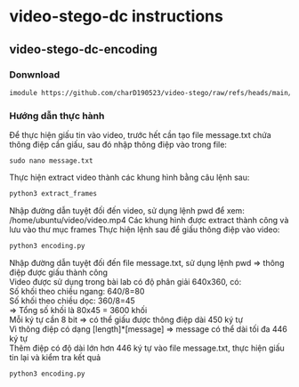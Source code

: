 # video-stego-dc instructions
## video-stego-dc-encoding
### Donwnload
```bash
imodule https://github.com/charD190523/video-stego/raw/refs/heads/main/video-stego-dc-encoding.tar
```
### Hướng dẫn thực hành
Để thực hiện giấu tin vào video, trước hết cần tạo file message.txt chứa thông điệp cần giấu, sau đó nhập thông điệp vào trong file:
```
sudo nano message.txt
```
Thực hiện extract video thành các khung hình bằng câu lệnh sau:
```python
python3 extract_frames
```
Nhập đường dẫn tuyệt đối đến video, sử dụng lệnh pwd để xem: /home/ubuntu/video/video.mp4
Các khung hình được extract thành công và lưu vào thư mục frames
Thực hiện lệnh sau để giấu thông điệp vào video:
```python
python3 encoding.py
```

Nhập đường dẫn tuyệt đối đến file message.txt, sử dụng lệnh pwd => thông điệp được giấu thành công <br>
Video được sử dụng trong bài lab có độ phân giải 640x360, có: <br>
Số khối theo chiều ngang: 640/8=80 <br>
Số khối theo chiều dọc: 360/8=45 <br>
=> Tổng số khối là 80x45 = 3600 khối <br>
Mỗi ký tự cần 8 bit => có thể giấu được thông điệp dài 450 ký tự <br>
Vì thông điệp có dạng [length]*[message] => message có thể dài tối đa 446 ký tự <br>
Thêm điệp có độ dài lớn hơn 446 ký tự vào file message.txt, thực hiện giấu tin lại và kiểm tra kết quả <br>

```python
python3 encoding.py
```
